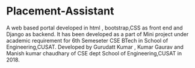 # Placement-Assistant
A web based portal developed in html , bootstrap,CSS as front end and Django as backend.
It has been developed as a part of Mini project under academic requirement for 6th Semeseter CSE BTech in School of Engineering,CUSAT.
Developed by Gurudatt Kumar , Kumar Gaurav and Manish kumar chaudhary of CSE dept School of Engineering,CUSAT in 2018.
